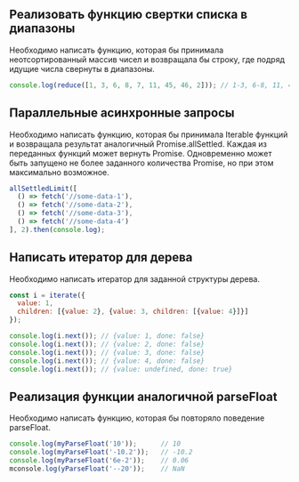 ## Реализовать функцию свертки списка в диапазоны

Необходимо написать функцию, которая бы принимала неотсортированный массив чисел и возвращала бы строку, где подряд идущие числа свернуты в диапазоны.

```js
console.log(reduce([1, 3, 6, 8, 7, 11, 45, 46, 2])); // 1-3, 6-8, 11, 45-46
```

## Параллельные асинхронные запросы

Необходимо написать функцию, которая бы принимала Iterable функций и возвращала результат аналогичный Promise.allSettled.
Каждая из переданных функций может вернуть Promise. Одновременно может быть запущено не более заданного количества Promise, но при этом максимально возможное.

```js
allSettledLimit([
  () => fetch('//some-data-1'),
  () => fetch('//some-data-2'),
  () => fetch('//some-data-3'),
  () => fetch('//some-data-4')
], 2).then(console.log);
```

## Написать итератор для дерева

Необходимо написать итератор для заданной структуры дерева.

```js
const i = iterate({
  value: 1,
  children: [{value: 2}, {value: 3, children: [{value: 4}]}]
});

console.log(i.next()); // {value: 1, done: false}
console.log(i.next()); // {value: 2, done: false}
console.log(i.next()); // {value: 3, done: false}
console.log(i.next()); // {value: 4, done: false}
console.log(i.next()); // {value: undefined, done: true}
```

## Реализация функции аналогичной parseFloat

Необходимо написать функцию, которая бы повторяло поведение parseFloat.

```js
console.log(myParseFloat('10'));      // 10
console.log(myParseFloat('-10.2'));   // -10.2
console.log(myParseFloat('6e-2'));    // 0.06
mconsole.log(yParseFloat('--20'));    // NaN
```
